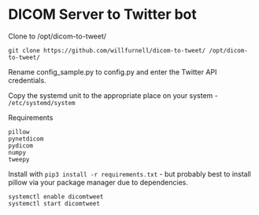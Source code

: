 DICOM Server to Twitter bot
===========================

Clone to /opt/dicom-to-tweet/

`git clone https://github.com/willfurnell/dicom-to-tweet/ /opt/dicom-to-tweet/`

Rename config_sample.py to config.py and enter the Twitter API credentials.

Copy the systemd unit to the appropriate place on your system - `/etc/systemd/system`

Requirements

```
pillow
pynetdicom
pydicom
numpy
tweepy
```

Install with `pip3 install -r requirements.txt` - but probably best to install pillow via your package manager due to dependencies.


```
systemctl enable dicomtweet
systemctl start dicomtweet
```